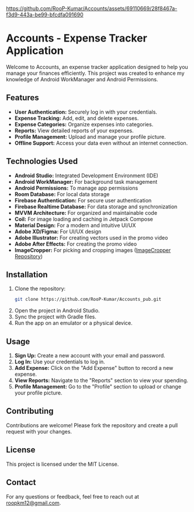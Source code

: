 
https://github.com/RooP-Kumar/Accounts/assets/69110669/28f8467a-f3d9-443a-be99-bfcdfa091690

# Accounts - Expense Tracker Application

Welcome to Accounts, an expense tracker application designed to help you manage your finances efficiently. This project was created to enhance my knowledge of Android WorkManager and Android Permissions.

## Features

- **User Authentication:** Securely log in with your credentials.
- **Expense Tracking:** Add, edit, and delete expenses.
- **Expense Categories:** Organize expenses into categories.
- **Reports:** View detailed reports of your expenses.
- **Profile Management:** Upload and manage your profile picture.
- **Offline Support:** Access your data even without an internet connection.

## Technologies Used

- **Android Studio:** Integrated Development Environment (IDE)
- **Android WorkManager:** For background task management
- **Android Permissions:** To manage app permissions
- **Room Database:** For local data storage
- **Firebase Authentication:** For secure user authentication
- **Firebase Realtime Database:** For data storage and synchronization
- **MVVM Architecture:** For organized and maintainable code
- **Coil:** For image loading and caching in Jetpack Compose
- **Material Design:** For a modern and intuitive UI/UX
- **Adobe XD/Figma:** For UI/UX design
- **Adobe Illustrator:** For creating vectors used in the promo video
- **Adobe After Effects:** For creating the promo video
- **ImageCropper:** For picking and cropping images ([ImageCropper Repository](https://github.com/CanHub/Android-Image-Cropper))

## Installation

1. Clone the repository:
    ```bash
    git clone https://github.com/RooP-Kumar/Accounts_pub.git
    ```
2. Open the project in Android Studio.
3. Sync the project with Gradle files.
4. Run the app on an emulator or a physical device.

## Usage

1. **Sign Up:** Create a new account with your email and password.
2. **Log In:** Use your credentials to log in.
3. **Add Expense:** Click on the "Add Expense" button to record a new expense.
4. **View Reports:** Navigate to the "Reports" section to view your spending.
5. **Profile Management:** Go to the "Profile" section to upload or change your profile picture.

## Contributing

Contributions are welcome! Please fork the repository and create a pull request with your changes.

## License

This project is licensed under the MIT License.

## Contact

For any questions or feedback, feel free to reach out at roopkm12@gmail.com.


